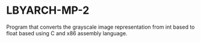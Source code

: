 # LBYARCH-MP-2
Program that converts the grayscale image representation from int based to float based using C and x86 assembly language.
